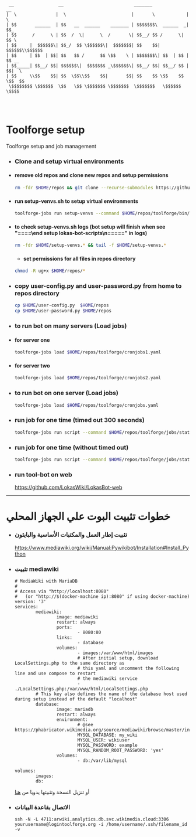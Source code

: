 ```

 __                 __                           _______              __
|  \               |  \                         |       \            |  \
| $$       ______  | $$   __  ______    _______ | $$$$$$$\  ______  _| $$_
| $$      /      \ | $$  /  \|      \  /       \| $$__/ $$ /      \|   $$ \
| $$     |  $$$$$$\| $$_/  $$ \$$$$$$\|  $$$$$$$| $$    $$|  $$$$$$\\$$$$$$
| $$     | $$  | $$| $$   $$ /      $$ \$$    \ | $$$$$$$\| $$  | $$ | $$ __
| $$_____| $$__/ $$| $$$$$$\|  $$$$$$$ _\$$$$$$\| $$__/ $$| $$__/ $$ | $$|  \
| $$     \\$$    $$| $$  \$$\\$$    $$|       $$| $$    $$ \$$    $$  \$$  $$
 \$$$$$$$$ \$$$$$$  \$$   \$$ \$$$$$$$ \$$$$$$$  \$$$$$$$   \$$$$$$    \$$$$




```
# Toolforge setup

Toolforge setup and job management

- ### Clone and setup virtual environments
- #### remove old repos and clone new repos and setup permissions
    ``` bash
    rm -fdr $HOME/repos && git clone --recurse-submodules https://github.com/LokasWiki/LokasBot.git $HOME/repos && chmod ug+x $HOME/repos/toolforge/bin/setup-venvs.sh
    ```
- #### run setup-venvs.sh to setup virtual environments
    ``` bash
    toolforge-jobs run setup-venvs --command $HOME/repos/toolforge/bin/setup-venvs.sh --image tf-python39
     ```
- #### to check setup-venvs.sh logs (bot setup will finish when see "====\end setup lokas-bot-scripts\n=====" in logs)
  ``` bash
  rm -fdr $HOME/setup-venvs.* && tail -f $HOME/setup-venvs.*
  ```
  - #### set permissions for all files in repos directory
   ``` bash
   chmod -R ug+x $HOME/repos/*
  ```
- ### copy user-config.py and user-password.py  from home to repos directory
    ``` bash
    cp $HOME/user-config.py  $HOME/repos
    cp $HOME/user-password.py $HOME/repos
    ``` 
- ### to run bot on **many servers** (Load jobs)
- #### for server one
    ``` bash  
    toolforge-jobs load $HOME/repos/toolforge/cronjobs1.yaml
    ```

- #### for server two
    ``` bash
    toolforge-jobs load $HOME/repos/toolforge/cronjobs2.yaml
    ```
- ### to run bot on **one server** (Load jobs)
    ``` bash
    toolforge-jobs load $HOME/repos/toolforge/cronjobs.yaml
    ```


- ### run job for one time (timed out 300 seconds)
    ```` bash
    toolforge-jobs run script --command $HOME/repos/toolforge/jobs/statistics-daily.sh --image tf-python39 --wait
    ````


- ### run job for one time (without timed out)
    ```` bash
    toolforge-jobs run script --command $HOME/repos/toolforge/jobs/statistics-daily.sh --image tf-python39
    ````


- ### run tool-bot on web
  https://github.com/LokasWiki/LokasBot-web

<hr>

# خطوات تثبيت البوت علي الجهاز المحلي

- ### تثبيت إطار العمل والمكتبات الأساسية والبايثون
  https://www.mediawiki.org/wiki/Manual:Pywikibot/Installation#Install_Python
- ### تثبيت mediawiki
    ```
    # MediaWiki with MariaDB
    #
    # Access via "http://localhost:8080"
    #   (or "http://$(docker-machine ip):8080" if using docker-machine)
    version: '3'
    services:
            mediawiki:
                    image: mediawiki
                    restart: always
                    ports:
                            - 8080:80
                    links:
                            - database
                    volumes:
                            - images:/var/www/html/images
                            # After initial setup, download LocalSettings.php to the same directory as
                            # this yaml and uncomment the following line and use compose to restart
                            # the mediawiki service
                            - ./LocalSettings.php:/var/www/html/LocalSettings.php
            # This key also defines the name of the database host used during setup instead of the default "localhost"
            database:
                    image: mariadb
                    restart: always
                    environment:
                            # @see https://phabricator.wikimedia.org/source/mediawiki/browse/master/includes/DefaultSettings.php
                            MYSQL_DATABASE: my_wiki
                            MYSQL_USER: wikiuser
                            MYSQL_PASSWORD: example
                            MYSQL_RANDOM_ROOT_PASSWORD: 'yes'
                    volumes:
                            - db:/var/lib/mysql

    volumes:
            images:
            db:
    ```
     أو تنزيل النسخة وتثبيتها يدويا من [هنا](https://www.mediawiki.org/wiki/Download)

- ### الاتصال بقاعدة البيانات
    ```
    ssh -N -L 4711:arwiki.analytics.db.svc.wikimedia.cloud:3306 yourusername@logintoolforge.org -i /home/username/.ssh/filename_id   -v
    ```

